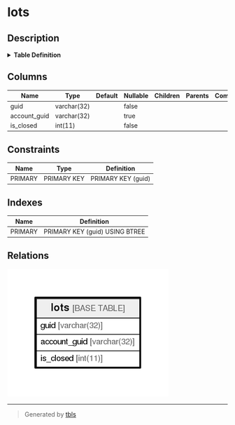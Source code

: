 # lots

## Description

<details>
<summary><strong>Table Definition</strong></summary>

```sql
CREATE TABLE `lots` (
  `guid` varchar(32) NOT NULL,
  `account_guid` varchar(32) DEFAULT NULL,
  `is_closed` int(11) NOT NULL,
  PRIMARY KEY (`guid`)
) ENGINE=InnoDB DEFAULT CHARSET=utf8
```

</details>

## Columns

| Name         | Type        | Default | Nullable | Children | Parents | Comment |
| ------------ | ----------- | ------- | -------- | -------- | ------- | ------- |
| guid         | varchar(32) |         | false    |          |         |         |
| account_guid | varchar(32) |         | true     |          |         |         |
| is_closed    | int(11)     |         | false    |          |         |         |

## Constraints

| Name    | Type        | Definition         |
| ------- | ----------- | ------------------ |
| PRIMARY | PRIMARY KEY | PRIMARY KEY (guid) |

## Indexes

| Name    | Definition                     |
| ------- | ------------------------------ |
| PRIMARY | PRIMARY KEY (guid) USING BTREE |

## Relations

![er](lots.png)

---

> Generated by [tbls](https://github.com/k1LoW/tbls)
